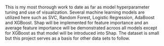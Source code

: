 This is my most thorough work to date as far as model hyperparameter tuning and use of visualization.  Several machine learning models are utilized here such as SVC, Random Forest, Logistic Regression, AdaBoost and XGBoost.  Shap will be implemented for feature importance and an average feature importance will be demonstrated acroos all models except for XGBoost as that model will be introduced into Shap.  The dataset is small but this project serves as a basis for other data sets to follow.
